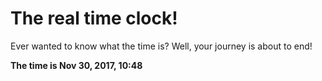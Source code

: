 # The real time clock!

Ever wanted to know what the time is? Well, your journey is about to end!

**The time is Nov 30, 2017, 10:48**